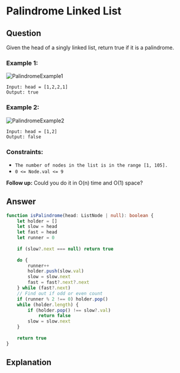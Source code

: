 # Palindrome Linked List

## Question
Given the head of a singly linked list, return true if it is a palindrome.

### Example 1:
![PalindromeExample1](https://assets.leetcode.com/uploads/2021/03/03/pal1linked-list.jpg)
```
Input: head = [1,2,2,1]
Output: true
```

### Example 2:
![PalindromeExample2](https://assets.leetcode.com/uploads/2021/03/03/pal2linked-list.jpg)
```
Input: head = [1,2]
Output: false
```

### Constraints:
- ```The number of nodes in the list is in the range [1, 105].```
- ```0 <= Node.val <= 9```

__Follow up:__ Could you do it in O(n) time and O(1) space?

## Answer
```typescript
function isPalindrome(head: ListNode | null): boolean {
    let holder = []
    let slow = head
    let fast = head
    let runner = 0
    
    if (slow?.next === null) return true
    
    do {
        runner++
        holder.push(slow.val)
        slow = slow.next
        fast = fast?.next?.next
    } while (fast?.next)
    // Find out if odd or even count
    if (runner % 2 !== 0) holder.pop()
    while (holder.length) {
        if (holder.pop() !== slow?.val)
            return false
        slow = slow.next
    } 
    
    return true
}
```

## Explanation

